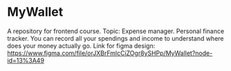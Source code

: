 # MyWallet
A repository for frontend course.
Topic:
Expense manager. Personal finance tracker. You can record all your spendings and income to understand where does your money actually go.
Link for figma design: https://www.figma.com/file/orJXBrFmlcCiZOgr8ySHPp/MyWallet?node-id=13%3A49
